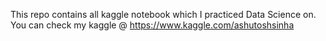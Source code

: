 This repo contains all kaggle notebook which I practiced Data Science on. You can check my kaggle @ https://www.kaggle.com/ashutoshsinha

